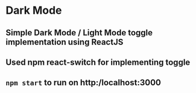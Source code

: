 # Dark Mode

## Simple Dark Mode / Light Mode toggle implementation using ReactJS

## Used npm react-switch for implementing toggle

## `npm start` to run on http:/localhost:3000

